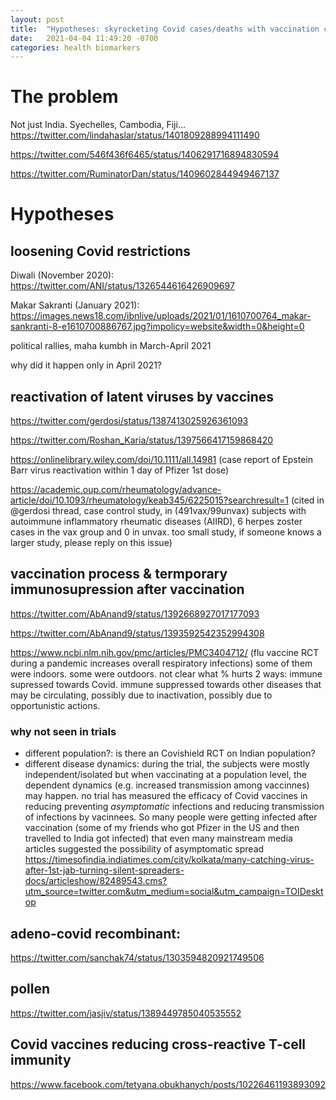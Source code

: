 ```yaml
---
layout: post
title:  "Hypotheses: skyrocketing Covid cases/deaths with vaccination campaigns in India/Fiji/Cambodia..."
date:   2021-04-04 11:49:20 -0700
categories: health biomarkers
---
```



# The problem
Not just India. Syechelles, Cambodia, Fiji...
https://twitter.com/lindahaslar/status/1401809288994111490

https://twitter.com/546f436f6465/status/1406291716894830594

https://twitter.com/RuminatorDan/status/1409602844949467137

# Hypotheses

## loosening Covid restrictions

Diwali (November 2020): https://twitter.com/ANI/status/1326544616426909697

Makar Sakranti (January 2021): https://images.news18.com/ibnlive/uploads/2021/01/1610700764_makar-sankranti-8-e1610700886767.jpg?impolicy=website&width=0&height=0

political rallies, maha kumbh in March-April 2021

why did it happen only in April 2021?

## reactivation of latent viruses by vaccines
https://twitter.com/gerdosi/status/1387413025926361093

https://twitter.com/Roshan_Karia/status/1397566417159868420

https://onlinelibrary.wiley.com/doi/10.1111/all.14981 (case report of Epstein Barr virus reactivation within 1 day of Pfizer 1st dose)

https://academic.oup.com/rheumatology/advance-article/doi/10.1093/rheumatology/keab345/6225015?searchresult=1 (cited in @gerdosi thread, case control study, in (491vax/99unvax) subjects with autoimmune inflammatory rheumatic diseases (AIIRD), 6 herpes zoster cases in the vax group and 0 in unvax. too small study, if someone knows a larger study, please reply on this issue)


## vaccination process & termporary immunosupression after vaccination
https://twitter.com/AbAnand9/status/1392668927017177093

https://twitter.com/AbAnand9/status/1393592542352994308

https://www.ncbi.nlm.nih.gov/pmc/articles/PMC3404712/ (flu vaccine RCT during a pandemic increases overall respiratory infections)
some of them were indoors. some were outdoors. not clear what %
hurts 2 ways: immune supressed towards Covid. immune suppressed towards other diseases that may be circulating, possibly due to inactivation, possibly due to opportunistic actions.
### why not seen in trials
- different population?: is there an Covishield RCT on Indian population?
- different disease dynamics: during the trial, the subjects were mostly independent/isolated but when vaccinating at a population level, the dependent dynamics (e.g. increased transmission among vaccinnes) may happen. no trial has measured the efficacy of Covid vaccines in reducing preventing *asymptomatic* infections and reducing transmission of infections by vacinnees. So many people were getting infected after vaccination (some of my friends who got Pfizer in the US and then travelled to India got infected) that even many mainstream media articles suggested the possibility of asymptomatic spread https://timesofindia.indiatimes.com/city/kolkata/many-catching-virus-after-1st-jab-turning-silent-spreaders-docs/articleshow/82489543.cms?utm_source=twitter.com&utm_medium=social&utm_campaign=TOIDesktop


## adeno-covid recombinant:
https://twitter.com/sanchak74/status/1303594820921749506

## pollen
https://twitter.com/jasjiv/status/1389449785040535552

## Covid vaccines reducing cross-reactive T-cell immunity
https://www.facebook.com/tetyana.obukhanych/posts/10226461193893092

